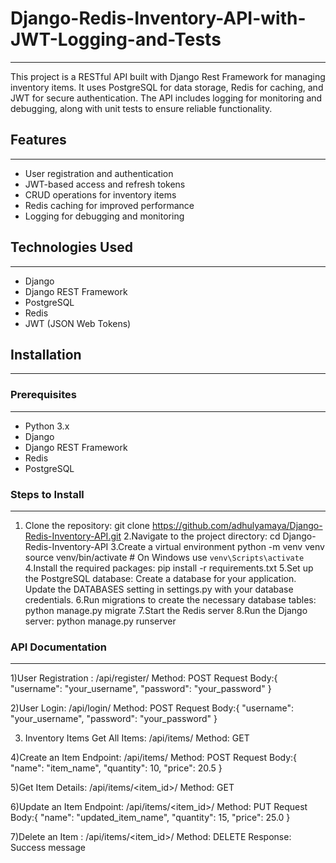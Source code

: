 # Django-Redis-Inventory-API-with-JWT-Logging-and-Tests
__________________________________________________________

This project is a RESTful API built with Django Rest Framework for managing inventory items. It uses PostgreSQL for data storage, Redis for caching, and JWT for secure authentication. The API includes logging for monitoring and debugging, along with unit tests to ensure reliable functionality.

## Features
__________________________________________________________

- User registration and authentication
- JWT-based access and refresh tokens
- CRUD operations for inventory items
- Redis caching for improved performance
- Logging for debugging and monitoring

## Technologies Used
__________________________________________________________

- Django
- Django REST Framework
- PostgreSQL
- Redis
- JWT (JSON Web Tokens)

## Installation
___________________________________________________________

### Prerequisites
___________________________________________________________
- Python 3.x
- Django
- Django REST Framework
- Redis
- PostgreSQL

### Steps to Install
___________________________________________________________

1. Clone the repository:
   git clone https://github.com/adhulyamaya/Django-Redis-Inventory-API.git
2.Navigate to the project directory:
   cd Django-Redis-Inventory-API
3.Create a virtual environment 
   python -m venv venv
   source venv/bin/activate  # On Windows use `venv\Scripts\activate`
4.Install the required packages:
 pip install -r requirements.txt
5.Set up the PostgreSQL database:
   Create a database for your application.
   Update the DATABASES setting in settings.py with your database credentials.
6.Run migrations to create the necessary database tables:
   python manage.py migrate
7.Start the Redis server
8.Run the Django server:
    python manage.py runserver

### API Documentation
_______________________________________________________________
1)User Registration : /api/register/
 Method: POST
 Request Body:{
    "username": "your_username",
    "password": "your_password"
}

2)User Login: /api/login/
 Method: POST
 Request Body:{
    "username": "your_username",
    "password": "your_password"
}

3) Inventory Items
  Get All Items: /api/items/
  Method: GET

4)Create an Item
  Endpoint: /api/items/
  Method: POST
  Request Body:{
    "name": "item_name",
    "quantity": 10,
    "price": 20.5
}

5)Get Item Details: /api/items/<item_id>/
Method: GET

6)Update an Item
Endpoint: /api/items/<item_id>/
Method: PUT
Request Body:{
    "name": "updated_item_name",
    "quantity": 15,
    "price": 25.0
}

7)Delete an Item : /api/items/<item_id>/
Method: DELETE
Response: Success message
 



















